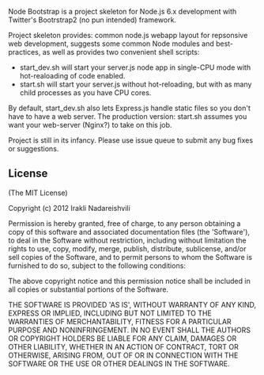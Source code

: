 Node Bootstrap is a project skeleton for Node.js 6.x development with Twitter's Bootrstrap2 (no pun intended)
framework.

Project skeleton provides: common node.js webapp layout for repsonsive web development, suggests some common Node
modules and best-practices, as well as provides two convenient shell scripts:
* start_dev.sh will start your server.js node app in single-CPU mode with hot-realoading of code enabled.
* start.sh will start your server.js without hot-reloading, but with as many child processes as you have CPU cores.

By default, start_dev.sh also lets Express.js handle static files so you don't have to have a web server. The production
version: start.sh assumes you want your web-server (Nginx?) to take on this job.

Project is still in its infancy. Please use issue queue to submit any bug fixes or suggestions.

## License

(The MIT License)

Copyright (c) 2012 Irakli Nadareishvili

Permission is hereby granted, free of charge, to any person obtaining
a copy of this software and associated documentation files (the
'Software'), to deal in the Software without restriction, including
without limitation the rights to use, copy, modify, merge, publish,
distribute, sublicense, and/or sell copies of the Software, and to
permit persons to whom the Software is furnished to do so, subject to
the following conditions:

The above copyright notice and this permission notice shall be
included in all copies or substantial portions of the Software.

THE SOFTWARE IS PROVIDED 'AS IS', WITHOUT WARRANTY OF ANY KIND,
EXPRESS OR IMPLIED, INCLUDING BUT NOT LIMITED TO THE WARRANTIES OF
MERCHANTABILITY, FITNESS FOR A PARTICULAR PURPOSE AND NONINFRINGEMENT.
IN NO EVENT SHALL THE AUTHORS OR COPYRIGHT HOLDERS BE LIABLE FOR ANY
CLAIM, DAMAGES OR OTHER LIABILITY, WHETHER IN AN ACTION OF CONTRACT,
TORT OR OTHERWISE, ARISING FROM, OUT OF OR IN CONNECTION WITH THE
SOFTWARE OR THE USE OR OTHER DEALINGS IN THE SOFTWARE.
